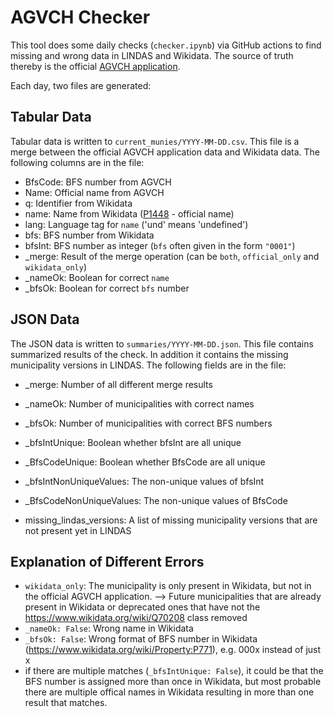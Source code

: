 # AGVCH Checker

This tool does some daily checks (`checker.ipynb`) via GitHub actions to find missing and wrong data in LINDAS and Wikidata. The source of truth thereby is the official [AGVCH application](https://www.agvchapp.bfs.admin.ch).

Each day, two files are generated:

## Tabular Data

Tabular data is written to `current_munies/YYYY-MM-DD.csv`. This file is a merge between the official AGVCH application data and Wikidata data. The following columns are in the file:

- BfsCode: BFS number from AGVCH
- Name: Official name from AGVCH
- q: Identifier from Wikidata
- name: Name from Wikidata ([P1448](https://www.wikidata.org/wiki/Property:P1448) - official name)
- lang: Language tag for `name` ('und' means 'undefined')
- bfs: BFS number from Wikidata
- bfsInt: BFS number as integer (`bfs` often given in the form `"0001"`)
- _merge: Result of the merge operation (can be `both`, `official_only` and `wikidata_only`)
- _nameOk: Boolean for correct `name`
- _bfsOk: Boolean for correct `bfs` number

## JSON Data

The JSON data is written to `summaries/YYYY-MM-DD.json`. This file contains summarized results of the check. In addition it contains the missing municipality versions in LINDAS. The following fields are in the file:

- _merge: Number of all different merge results
- _nameOk: Number of municipalities with correct names
- _bfsOk: Number of municipalities with correct BFS numbers
- _bfsIntUnique: Boolean whether bfsInt are all unique
- _BfsCodeUnique: Boolean whether BfsCode are all unique
- _bfsIntNonUniqueValues: The non-unique values of bfsInt
- _BfsCodeNonUniqueValues: The non-unique values of BfsCode

- missing_lindas_versions: A list of missing municipality versions that are not present yet in LINDAS

## Explanation of Different Errors

- `wikidata_only`: The municipality is only present in Wikidata, but not in the official AGVCH application. --> Future municipalities that are already present in Wikidata or deprecated ones that have not the https://www.wikidata.org/wiki/Q70208 class removed
- `_nameOk: False`: Wrong name in Wikidata
- `_bfsOk: False`: Wrong format of BFS number in Wikidata (https://www.wikidata.org/wiki/Property:P771), e.g. 000x instead of just x
- if there are multiple matches (`_bfsIntUnique: False`), it could be that the BFS number is assigned more than once in Wikidata, but most probable there are multiple offical names in Wikidata resulting in more than one result that matches.
